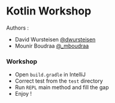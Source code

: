 # Kotlin Workshop

Authors : 

- David Wursteisen [@dwursteisen](https://twitter.com/dwursteisen)
- Mounir Boudraa [@_mboudraa](https://twitter.com/_mboudraa)


### Workshop

- Open `build.gradle` in IntelliJ
- Correct test from the `test` directory
- Run `REPL` main method and fill the gap
- Enjoy !